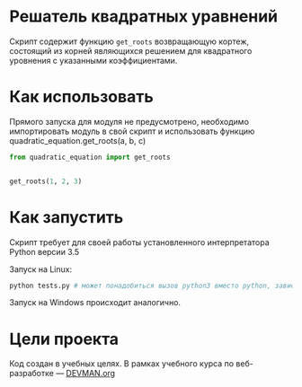 # Решатель квадратных уравнений

Скрипт содержит функцию `get_roots` возвращающую кортеж, состоящий из корней являющихся решением для квадратного уровнения с указанными коэффициентами.

# Как использовать

Прямого запуска для модуля не предусмотрено, необходимо импортировать модуль в свой скрипт и использовать функцию quadratic_equation.get_roots(a, b, c)
```python
from quadratic_equation import get_roots


get_roots(1, 2, 3)
```

# Как запустить

Скрипт требует для своей работы установленного интерпретатора Python версии 3.5

Запуск на Linux:

```bash
python tests.py # может понадобиться вызов python3 вместо python, зависит от настроек операционной системы
```

Запуск на Windows происходит аналогично.

# Цели проекта

Код создан в учебных целях. В рамках учебного курса по веб-разработке ― [DEVMAN.org](https://devman.org)
